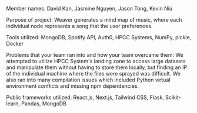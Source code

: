 Member names:
David Kan, Jasmine Nguyen, Jason Tong, Kevin Niu

Purpose of project:
Weaver generates a mind map of music, where each individual node represents a song that the user preferences. 

Tools utilized:
MongoDB, Spotify API, Auth0, HPCC Systems, NumPy, pickle, Docker

Problems that your team ran into and how your team overcame them:
We attempted to utilize HPCC System's landing zone to access large datasets and manipulate them without having 
to store them locally, but finding an IP of the individual machine where the files were sprayed was difficult. 
We also ran into many compilation issues which included Python virtual environment conflicts and missing npm
dependencies.

Public frameworks utilized:
React.js, Next.js, Tailwind CSS, Flask, Scikit-learn, Pandas, MongoDB

